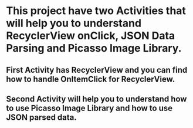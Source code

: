 # This project have two Activities that will help you to understand RecyclerView onClick, JSON Data Parsing and Picasso Image Library. 

## First Activity has RecyclerView and you can find how to handle OnItemClick for RecyclerView.

## Second Activity will help you to understand how to use Picasso Image Library and how to use JSON parsed data.

